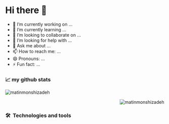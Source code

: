 # Hi there 👋

- 🔭 I’m currently working on ...
- 🌱 I’m currently learning ...
- 👯 I’m looking to collaborate on ...
- 🤔 I’m looking for help with ...
- 💬 Ask me about ...
- 📫 How to reach me: ...
- 😄 Pronouns: ...
- ⚡ Fun fact: ...

### 📈 my github stats
<p align="left"> <img src="https://github-readme-stats.vercel.app/api?username=matinmonshizadeh&show_icons=true&theme=gotham&include_all_commits=true&border_radius=20px" alt="matinmonshizadeh" /> <p align="right"> <img src="https://github-readme-stats.vercel.app/api/top-langs/?username=anuraghazra&langs_count=8&layout=compact&theme=gotham&border_radius=20px" alt="matinmonshizadeh" />
  

  
  
### 🛠  Technologies and tools
 
